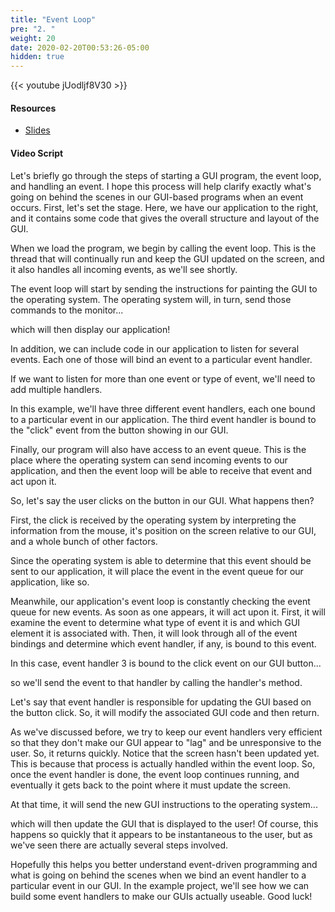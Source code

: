 ```yaml
---
title: "Event Loop"
pre: "2. "
weight: 20
date: 2020-02-20T00:53:26-05:00
hidden: true
---
```


{{< youtube jUodljf8V30 >}}

#### Resources

* <a href="slides" target="_blank">Slides</a>

#### Video Script

Let's briefly go through the steps of starting a GUI program, the event loop, and handling an event. I hope this process will help clarify exactly what's going on behind the scenes in our GUI-based programs when an event occurs. First, let's set the stage. Here, we have our application to the right, and it contains some code that gives the overall structure and layout of the GUI.

When we load the program, we begin by calling the event loop. This is the thread that will continually run and keep the GUI updated on the screen, and it also handles all incoming events, as we'll see shortly.

The event loop will start by sending the instructions for painting the GUI to the operating system. The operating system will, in turn, send those commands to the monitor...

which will then display our application!

In addition, we can include code in our application to listen for several events. Each one of those will bind an event to a particular event handler. 

If we want to listen for more than one event or type of event, we'll need to add multiple handlers. 

In this example, we'll have three different event handlers, each one bound to a particular event in our application. The third event handler is bound to the "click" event from the button showing in our GUI.

Finally, our program will also have access to an event queue. This is the place where the operating system can send incoming events to our application, and then the event loop will be able to receive that event and act upon it.

So, let's say the user clicks on the button in our GUI. What happens then?

First, the click is received by the operating system by interpreting the information from the mouse, it's position on the screen relative to our GUI, and a whole bunch of other factors. 

Since the operating system is able to determine that this event should be sent to our application, it will place the event in the event queue for our application, like so.

Meanwhile, our application's event loop is constantly checking the event queue for new events. As soon as one appears, it will act upon it. First, it will examine the event to determine what type of event it is and which GUI element it is associated with. Then, it will look through all of the event bindings and determine which event handler, if any, is bound to this event. 

In this case, event handler 3 is bound to the click event on our GUI button...

so we'll send the event to that handler by calling the handler's method. 

Let's say that event handler is responsible for updating the GUI based on the button click. So, it will modify the associated GUI code and then return. 

As we've discussed before, we try to keep our event handlers very efficient so that they don't make our GUI appear to "lag" and be unresponsive to the user. So, it returns quickly. Notice that the screen hasn't been updated yet. This is because that process is actually handled within the event loop. So, once the event handler is done, the event loop continues running, and eventually it gets back to the point where it must update the screen.

At that time, it will send the new GUI instructions to the operating system...

which will then update the GUI that is displayed to the user! Of course, this happens so quickly that it appears to be instantaneous to the user, but as we've seen there are actually several steps involved. 

Hopefully this helps you better understand event-driven programming and what is going on behind the scenes when we bind an event handler to a particular event in our GUI. In the example project, we'll see how we can build some event handlers to make our GUIs actually useable. Good luck!

